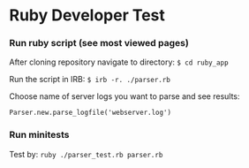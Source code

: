# Ruby Developer Test

### Run ruby script (see most viewed pages)

After cloning repository navigate to directory:
`$ cd ruby_app`

Run the script in IRB:
`$ irb -r. ./parser.rb`

Choose name of server logs you want to parse and see results:

`Parser.new.parse_logfile('webserver.log')`

### Run minitests

Test by:
` ruby ./parser_test.rb parser.rb `


